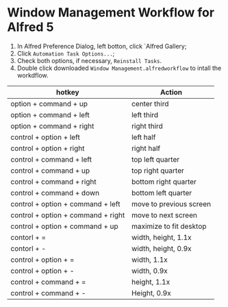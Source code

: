 # Window Management Workflow for Alfred 5

1. In Alfred Preference Dialog, left botton, click `Alfred Gallery;
2. Click `Automation Task Options...`;
3. Check both options, if necessary, `Reinstall Tasks`.
4. Double click downloaded `Window Management.alfredworkflow` to intall the workdflow.

| hotkey                             | Action                  |
| ---------------------------------- | ----------------------- |
| option + command + up              | center third            |
| option + command + left            | left third              |
| option + command + right           | right third             |
| control + option + left            | left half               |
| control + option + right           | right half              |
| control + command + left           | top left quarter        |
| control + command + up             | top right quarter       |
| control + command + right          | bottom right quarter    |
| control + command + down           | bottom left quarter     |
| control + option + command + left  | move to previous screen |
| control + option + command + right | move to next screen     |
| control + option + command + up    | maximize to fit desktop |
| contorl + =                        | width, height, 1.1x     |
| contorl + -                        | width, height, 0.9x     |
| control + option + =               | width, 1.1x             |
| control + option + -               | width, 0.9x             |
| control + command + =              | height, 1.1x            |
| control + command + -              | Height, 0.9x            |

